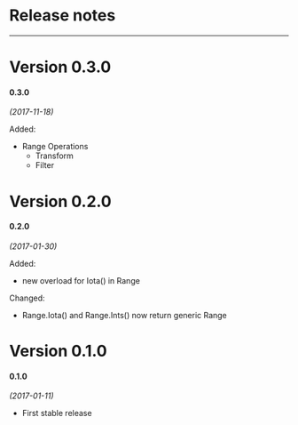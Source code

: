 Release notes
=============
---

Version 0.3.0
===

#### 0.3.0
*(2017-11-18)*

Added:
- Range Operations
  - Transform
  - Filter

Version 0.2.0
===

#### 0.2.0
*(2017-01-30)*

Added:
- new overload for Iota() in Range

Changed:
- Range.Iota() and Range.Ints() now return generic Range

Version 0.1.0
===

#### 0.1.0
*(2017-01-11)*

- First stable release
